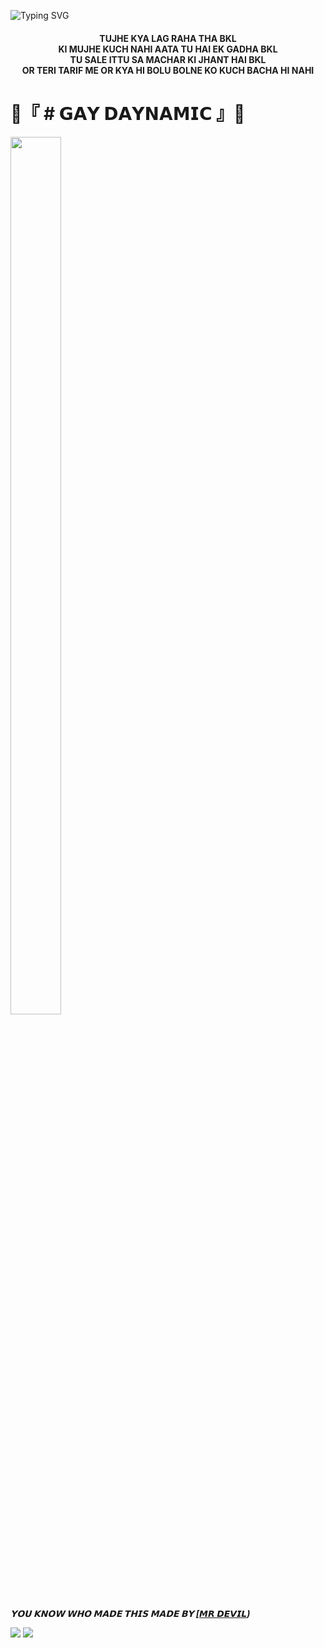 ![Typing SVG](https://readme-typing-svg.herokuapp.com?font=Fira+Code&weight=600&size=31&duration=4500&pause=1000&color=RED&multiline=true&width=453&height=100&lines=DAYNAMIC+IS+A+GAY)

<h4 align="center">TUJHE KYA LAG RAHA THA BKL <br> KI MUJHE KUCH NAHI AATA TU HAI EK GADHA BKL  <br> TU SALE ITTU SA MACHAR KI JHANT HAI BKL <br> OR TERI TARIF ME OR KYA HI BOLU BOLNE KO KUCH BACHA HI NAHI</h4>

# 🤡『 # 𝗚𝗔𝗬 𝗗𝗔𝗬𝗡𝗔𝗠𝗜𝗖 』🤡
<p align="centre"><img  width="40%" height="60%" img src="https://telegra.ph/file/97f8c15faa85362af1949.jpg" /></p>



_**𝗬𝗢𝗨 𝗞𝗡𝗢𝗪 𝗪𝗛𝗢 𝗠𝗔𝗗𝗘 𝗧𝗛𝗜𝗦 𝗠𝗔𝗗𝗘 𝗕𝗬 [[𝙈𝙍 𝘿𝙀𝙑𝙄𝙇](http://t.me/mrdevil12))**_




<img src="https://user-images.githubusercontent.com/73097560/115834477-dbab4500-a447-11eb-908a-139a6edaec5c.gif"> 
 <img src="https://readme-typing-svg.herokuapp.com?color=0000FF&width=420&lines=🤡DAYNAMIC+TU+GAY+HAI🤡">
 
